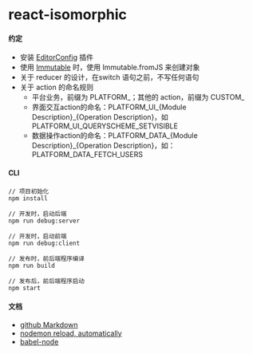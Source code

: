 # react-isomorphic

#### 约定
* 安装 [EditorConfig](http://editorconfig.org/#download) 插件
* 使用 [Immutable](https://www.processon.com/view/56fccdc3e4b0bf3d8fbd3047) 时，使用 Immutable.fromJS 来创建对象
* 关于 reducer 的设计，在switch 语句之前，不写任何语句
* 关于 action 的命名规则
  * 平台业务，前缀为 PLATFORM_；其他的 action，前缀为 CUSTOM_
  * 界面交互action的命名：PLATFORM_UI_{Module Description}_{Operation Description}，如 PLATFORM_UI_QUERYSCHEME_SETVISIBLE
  * 数据操作action的命名：PLATFORM_DATA_{Module Description}_{Operation Description}，如：PLATFORM_DATA_FETCH_USERS

#### CLI
```
// 项目初始化
npm install

// 开发时，启动后端
npm run debug:server

// 开发时，启动前端
npm run debug:client

// 发布时，前后端程序编译
npm run build

// 发布后，前后端程序启动
npm start
```

#### 文档
* [github Markdown](https://guides.github.com/features/mastering-markdown/)
* [nodemon reload, automatically](http://nodemon.io/)
* [babel-node](https://babeljs.io/docs/usage/cli/)
